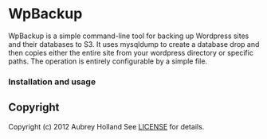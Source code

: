 # WpBackup

WpBackup is a simple command-line tool for backing up Wordpress sites and their
databases to S3. It uses mysqldump to create a database drop and then copies
either the entire site from your wordpress directory or specific paths. The operation
is entirely configurable by a simple file.

### Installation and usage


## <a name="copyright"></a>Copyright
Copyright (c) 2012 Aubrey Holland
See [LICENSE][] for details.

[license]: https://github.com/aub/tumble/blob/master/LICENSE.md
